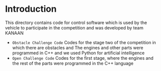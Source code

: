 # Introduction #
This directory contains code for control software which is used by the vehicle to participate in the competition and was developed by team KANAAN

- `Obstacle Challenge Code` Codes for the stage two of the competition in which there are obstacles and The engines and other parts were programmed in C++ and we used Python for artificial intelligence
- `Open Challenge Code` Codes for the first stage, where the engines and the rest of the parts were programmed in the C++ language
